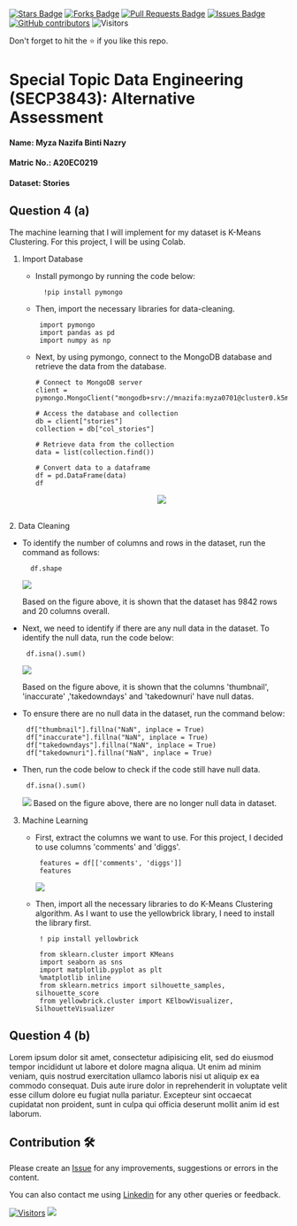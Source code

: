 <a href="https://github.com/drshahizan/SECP3843/stargazers"><img src="https://img.shields.io/github/stars/drshahizan/SECP3843" alt="Stars Badge"/></a>
<a href="https://github.com/drshahizan/SECP3843/network/members"><img src="https://img.shields.io/github/forks/drshahizan/SECP3843" alt="Forks Badge"/></a>
<a href="https://github.com/drshahizan/SECP3843/pulls"><img src="https://img.shields.io/github/issues-pr/drshahizan/SECP3843" alt="Pull Requests Badge"/></a>
<a href="https://github.com/drshahizan/SECP3843/issues"><img src="https://img.shields.io/github/issues/drshahizan/SECP3843" alt="Issues Badge"/></a>
<a href="https://github.com/drshahizan/SECP3843/graphs/contributors"><img alt="GitHub contributors" src="https://img.shields.io/github/contributors/drshahizan/SECP3843?color=2b9348"></a>
![Visitors](https://api.visitorbadge.io/api/visitors?path=https%3A%2F%2Fgithub.com%2Fdrshahizan%2FSECP3843&labelColor=%23d9e3f0&countColor=%23697689&style=flat)

Don't forget to hit the :star: if you like this repo.

# Special Topic Data Engineering (SECP3843): Alternative Assessment

#### Name: Myza Nazifa Binti Nazry
#### Matric No.: A20EC0219
#### Dataset: Stories

## Question 4 (a)
The machine learning that I will implement for my dataset is K-Means Clustering. For this project, I will be using Colab.

1. Import Database
   - Install pymongo by running the code below:

     ```
       !pip install pymongo
     ```
   - Then, import the necessary libraries for data-cleaning.

      ```
       import pymongo
       import pandas as pd
       import numpy as np
      ```
   - Next, by using pymongo, connect to the MongoDB database and retrieve the data from the database.

      ```
      # Connect to MongoDB server
      client = pymongo.MongoClient("mongodb+srv://mnazifa:myza0701@cluster0.k5mjpna.mongodb.net/test")
           
      # Access the database and collection
      db = client["stories"]
      collection = db["col_stories"]
           
      # Retrieve data from the collection
      data = list(collection.find())
           
      # Convert data to a dataframe
      df = pd.DataFrame(data)
      df
      ```
   
      <div align="center"><img src="https://github.com/drshahizan/SECP3843/blob/main/submission/myzanazifah/question4/files/images/q4(1).png" />
<br>
2. Data Cleaning 

   - To identify the number of columns and rows in the dataset, run the command as follows:
     
     ```
       df.shape
      ```  

     <div><img src="https://github.com/drshahizan/SECP3843/blob/main/submission/myzanazifah/question4/files/images/q4(2).png" />

     Based on the figure above, it is shown that the dataset has 9842 rows and 20 columns overall.
   - Next, we need to identify if there are any null data in the dataset. To identify the null data, run the code below:

     ```
      df.isna().sum()
      ```  

     <div><img src="https://github.com/drshahizan/SECP3843/blob/main/submission/myzanazifah/question4/files/images/q4(3).png" />

     Based on the figure above, it is shown that the columns 'thumbnail', 'inaccurate' ,'takedowndays' and 'takedownuri' have null datas.
   - To ensure there are no null data in the dataset, run the command below:

     ```
      df["thumbnail"].fillna("NaN", inplace = True)
      df["inaccurate"].fillna("NaN", inplace = True)
      df["takedowndays"].fillna("NaN", inplace = True)
      df["takedownuri"].fillna("NaN", inplace = True)
      ```  
   - Then, run the code below to check if the code still have null data.

     ```
      df.isna().sum()
      ```  

     <div><img src="https://github.com/drshahizan/SECP3843/blob/main/submission/myzanazifah/question4/files/images/q4(4).png" />
     Based on the figure above, there are no longer null data in dataset.

3. Machine Learning
   - First, extract the columns we want to use. For this project, I decided to use columns 'comments' and 'diggs'.

     ```
      features = df[['comments', 'diggs']]
      features
      ```  

     <div><img src="https://github.com/drshahizan/SECP3843/blob/main/submission/myzanazifah/question4/files/images/q4(5).png" />
   - Then, import all the necessary libraries to do K-Means Clustering algorithm. As I want to use the yellowbrick library, I need to install the library first.
     ```
      ! pip install yellowbrick

      from sklearn.cluster import KMeans
      import seaborn as sns
      import matplotlib.pyplot as plt
      %matplotlib inline
      from sklearn.metrics import silhouette_samples, silhouette_score
      from yellowbrick.cluster import KElbowVisualizer, SilhouetteVisualizer
      ```  






## Question 4 (b)
Lorem ipsum dolor sit amet, consectetur adipisicing elit, sed do eiusmod tempor incididunt ut labore et dolore magna aliqua. Ut enim ad minim veniam, quis nostrud exercitation ullamco laboris nisi ut aliquip ex ea commodo consequat. Duis aute irure dolor in reprehenderit in voluptate velit esse cillum dolore eu fugiat nulla pariatur. Excepteur sint occaecat cupidatat non proident, sunt in culpa qui officia deserunt mollit anim id est laborum.

## Contribution 🛠️
Please create an [Issue](https://github.com/drshahizan/special-topic-data-engineering/issues) for any improvements, suggestions or errors in the content.

You can also contact me using [Linkedin](https://www.linkedin.com/in/drshahizan/) for any other queries or feedback.

[![Visitors](https://api.visitorbadge.io/api/visitors?path=https%3A%2F%2Fgithub.com%2Fdrshahizan&labelColor=%23697689&countColor=%23555555&style=plastic)](https://visitorbadge.io/status?path=https%3A%2F%2Fgithub.com%2Fdrshahizan)
![](https://hit.yhype.me/github/profile?user_id=81284918)




